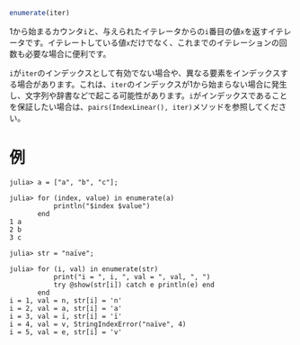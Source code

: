 ```julia
enumerate(iter)
```

1から始まるカウンタ`i`と、与えられたイテレータからの`i`番目の値`x`を返すイテレータです。イテレートしている値`x`だけでなく、これまでのイテレーションの回数も必要な場合に便利です。

`i`が`iter`のインデックスとして有効でない場合や、異なる要素をインデックスする場合があります。これは、`iter`のインデックスが1から始まらない場合に発生し、文字列や辞書などで起こる可能性があります。`i`がインデックスであることを保証したい場合は、`pairs(IndexLinear(), iter)`メソッドを参照してください。

# 例

```jldoctest
julia> a = ["a", "b", "c"];

julia> for (index, value) in enumerate(a)
           println("$index $value")
       end
1 a
2 b
3 c

julia> str = "naïve";

julia> for (i, val) in enumerate(str)
           print("i = ", i, ", val = ", val, ", ")
           try @show(str[i]) catch e println(e) end
       end
i = 1, val = n, str[i] = 'n'
i = 2, val = a, str[i] = 'a'
i = 3, val = ï, str[i] = 'ï'
i = 4, val = v, StringIndexError("naïve", 4)
i = 5, val = e, str[i] = 'v'
```

